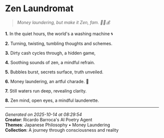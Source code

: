# Zen Laundromat

> *Money laundering, but make it Zen, fam. 🧘‍♀️💰*

**1.** In the quiet hours, the world's a washing machine 🌀


**2.** Turning, twisting, tumbling thoughts and schemes.


**3.** Dirty cash cycles through, a hidden game,


**4.** Soothing sounds of zen, a mindful refrain.


**5.** Bubbles burst, secrets surface, truth unveiled.


**6.** Money laundering, an artful charade. 💸


**7.** Still waters run deep, revealing clarity.


**8.** Zen mind, open eyes, a mindful launderette.



---

*Generated on 2025-10-14 at 08:29:54*  
**Creator**: Ricardo Barroca's AI Poetry Agent  
**Themes**: Japanese Philosophy • Money Laundering  
**Collection**: A journey through consciousness and reality